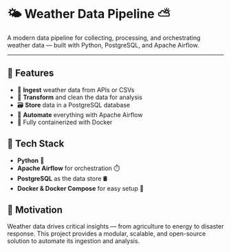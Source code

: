 # 🌤️ Weather Data Pipeline ⛅

A modern data pipeline for collecting, processing, and orchestrating weather data — built with Python, PostgreSQL, and Apache Airflow.

---

## 🚀 Features

- 📡 **Ingest** weather data from APIs or CSVs
- 🧹 **Transform** and clean the data for analysis
- 🗃️ **Store** data in a PostgreSQL database
- 🔄 **Automate** everything with Apache Airflow
- 🐳 Fully containerized with Docker


## 🧰 Tech Stack

- **Python** 🐍
- **Apache Airflow** for orchestration ⏱️
- **PostgreSQL** as the data store 🛢️
- **Docker & Docker Compose** for easy setup 🔧


##  🧠 Motivation


Weather data drives critical insights — from agriculture to energy to disaster response.
This project provides a modular, scalable, and open-source solution to automate its ingestion and analysis.
